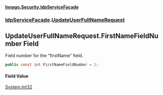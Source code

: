 #### [Innago\.Security\.IdpServiceFacade](../../index.md 'index')
### [IdpServiceFacade](../index.md 'IdpServiceFacade').[UpdateUserFullNameRequest](index.md 'IdpServiceFacade\.UpdateUserFullNameRequest')

## UpdateUserFullNameRequest\.FirstNameFieldNumber Field

Field number for the "firstName" field\.

```csharp
public const int FirstNameFieldNumber = 2;
```

#### Field Value
[System\.Int32](https://learn.microsoft.com/en-us/dotnet/api/system.int32 'System\.Int32')